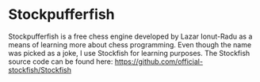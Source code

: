 # Stockpufferfish

Stockpufferfish is a free chess engine developed by Lazar Ionut-Radu as a means of learning more about chess programming. Even though the name was picked as a joke, I use Stockfish for learning purposes. The Stockfish source code can be found here: https://github.com/official-stockfish/Stockfish
